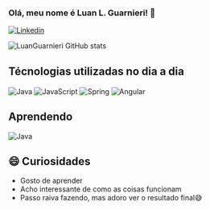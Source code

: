 ### Olá, meu nome é Luan L. Guarnieri! 👋
[![Linkedin](https://img.shields.io/badge/LinkedIn-0077B5?style=for-the-badge&logo=linkedin&logoColor=white)](https://www.linkedin.com/in/luanguarnieri/)

![LuanGuarnieri GitHub stats](https://github-readme-stats.vercel.app/api?username=LuanGuarnieri&show_icons=true&theme=dark)
## Técnologias utilizadas no dia a dia
<div style="display: inline-block;">
  <img style="cursor: none" align="center" alt="Java" src="https://img.shields.io/badge/Java-ED8B00?style=for-the-badge&logo=openjdk&logoColor=white"/>
  <img style="cursor: none" align="center" alt="JavaScript" src="https://img.shields.io/badge/JavaScript-F7DF1E?style=for-the-badge&logo=javascript&logoColor=black"/>
  <img style="cursor: none" align="center" alt="Spring" src="https://img.shields.io/badge/Spring-6DB33F?style=for-the-badge&logo=spring&logoColor=white"/>
  <img style="cursor: none" align="center" alt="Angular" src="https://img.shields.io/badge/Angular-DD0031?style=for-the-badge&logo=angular&logoColor=white"/>
  <br/>
</div>

## Aprendendo
<div style="display: inline-block">
  <img style="cursor: none" align="center" alt="Java" src="https://img.shields.io/badge/Python-3776AB?style=for-the-badge&logo=python&logoColor=white"/>
  <br/>
 </div>

## 😄 Curiosidades

- Gosto de aprender
- Acho interessante de como as coisas funcionam
- Passo raiva fazendo, mas adoro ver o resultado final😅
